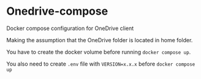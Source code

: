 # Onedrive-compose

Docker compose configuration for OneDrive client

Making the assumption that the OneDrive folder is located in home folder.

You have to create the docker volume before running `docker compose up`.

You also need to create `.env` file with `VERSION=x.x.x` before `docker compose up`
